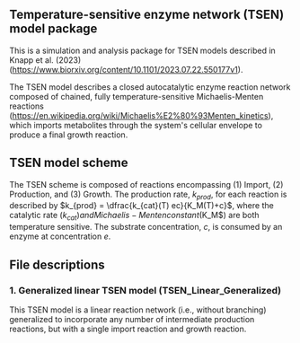 ## Temperature-sensitive enzyme network (TSEN) model package
This is a simulation and analysis package for TSEN models described in Knapp et al. (2023) (https://www.biorxiv.org/content/10.1101/2023.07.22.550177v1). 

The TSEN model describes a closed autocatalytic enzyme reaction network composed of chained, fully temperature-sensitive Michaelis-Menten reactions (https://en.wikipedia.org/wiki/Michaelis%E2%80%93Menten_kinetics), which imports metabolites through the system's cellular envelope to produce a final growth reaction. 

## TSEN model scheme
The TSEN scheme is composed of reactions encompassing (1) Import, (2) Production, and (3) Growth. The production rate, $k_{prod}$, for each reaction is described by $k_{prod} = \dfrac{k_{cat}(T) ec}{K_M(T)+c}$, where the catalytic rate ($k_{cat}) and Michaelis-Menten constant ($K_M$) are both temperature sensitive. The substrate concentration, $c$, is consumed by an enzyme at concentration $e$. 

## File descriptions
### 1. Generalized linear TSEN model (TSEN_Linear_Generalized)
This TSEN model is a linear reaction network (i.e., without branching) generalized to incorporate any number of intermediate production reactions, but with a single import reaction and growth reaction.
